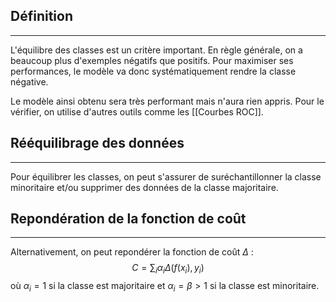 

## Définition

<hr>

L'équilibre des classes est un critère important. En règle générale, on a beaucoup plus d'exemples négatifs que positifs. Pour maximiser ses performances, le modèle va donc systématiquement rendre la classe négative.

Le modèle ainsi obtenu sera très performant mais n'aura rien appris. Pour le vérifier, on utilise d'autres outils comme les [[Courbes ROC]].


## Rééquilibrage des données

<hr>

Pour équilibrer les classes, on peut s'assurer de suréchantillonner la classe minoritaire et/ou supprimer des données de la classe majoritaire.


## Repondération de la fonction de coût

<hr>

Alternativement, on peut repondérer la fonction de coût $\Delta$ :
$$C = \sum_i \alpha_i \Delta(f(x_i), y_i)$$
où $\alpha_i = 1$ si la classe est majoritaire et $\alpha_i = \beta > 1$ si la classe est minoritaire.